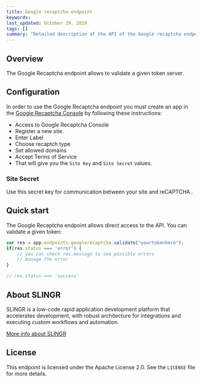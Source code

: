 ```yaml
---
title: Google recaptcha endpoint
keywords: 
last_updated: October 29, 2019
tags: []
summary: "Detailed description of the API of the Google recaptcha endpoint."
---
```


## Overview


The Google Recaptcha endpoint allows to validate a given token server.


## Configuration

In order to use the Google Recaptcha endpoint you must create an app in the [Google Recaptcha Console](https://www.google.com/recaptcha/intro/v3.html)
by following these instructions:

- Access to Google Recaptcha Console
- Register a new site.
- Enter Label 
- Choose recaptch type
- Set allowed domains
- Accept Terms of Service
- That will give you the `Site Key` and `Site Secret` values.  

### Site Secret

Use this secret key for communication between your site and reCAPTCHA..


## Quick start

The Google Recaptcha endpoint allows direct access to the API. You can validate a given token:

```js
var res = app.endpoints.googlerecaptcha.validate("yourtokenhere");
if(res.status === 'error') {
    // you can check res.message to see possible errors
    // manage the error
} 

// res.status === 'success'

```

## About SLINGR

SLINGR is a low-code rapid application development platform that accelerates development, with robust architecture for integrations and executing custom workflows and automation.

[More info about SLINGR](https://slingr.io)

## License

This endpoint is licensed under the Apache License 2.0. See the `LICENSE` file for more details.
